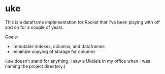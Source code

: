 # uke

This is a dataframe implementation for Racket that I've been playing with off
and on for a couple of years.

Goals:
- immutable indexes, columns, and dataframes
- minimize copying of storage for columns

(`uke` doesn't stand for anything.  I saw a Ukelele in my office when I was
naming  the project directory.)
